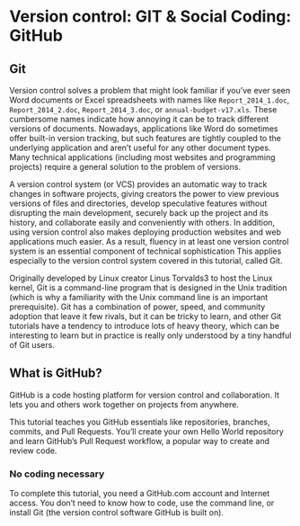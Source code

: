 # Version control: GIT & Social Coding: GitHub

## Git

Version control solves a problem that might look familiar if you’ve ever seen Word documents or Excel spreadsheets with names like `Report_2014_1.doc`, `Report_2014_2.doc`, `Report_2014_3.doc`, or `annual-budget-v17.xls`. These cumbersome names indicate how annoying it can be to track different versions of documents. Nowadays, applications like Word do sometimes offer built-in version tracking, but such features are tightly coupled to the underlying application and aren’t useful for any other document types. Many technical applications (including most websites and programming projects) require a general solution to the problem of versions.

A version control system (or VCS) provides an automatic way to track changes in software projects, giving creators the power to view previous versions of files and directories, develop speculative features without disrupting the main development, securely back up the project and its history, and collaborate easily and conveniently with others. In addition, using version control also makes deploying production websites and web applications much easier. As a result, fluency in at least one version control system is an essential component of technical sophistication This applies especially to the version control system covered in this tutorial, called Git.

Originally developed by Linux creator Linus Torvalds3 to host the Linux kernel, Git is a command-line program that is designed in the Unix tradition (which is why a familiarity with the Unix command line is an important prerequisite). Git has a combination of power, speed, and community adoption that leave it few rivals, but it can be tricky to learn, and other Git tutorials have a tendency to introduce lots of heavy theory, which can be interesting to learn but in practice is really only understood by a tiny handful of Git users.

## What is GitHub?
GitHub is a code hosting platform for version control and collaboration. It lets you and others work together on projects from anywhere.

This tutorial teaches you GitHub essentials like repositories, branches, commits, and Pull Requests. You’ll create your own Hello World repository and learn GitHub’s Pull Request workflow, a popular way to create and review code.

### No coding necessary
To complete this tutorial, you need a GitHub.com account and Internet access. You don’t need to know how to code, use the command line, or install Git (the version control software GitHub is built on).
